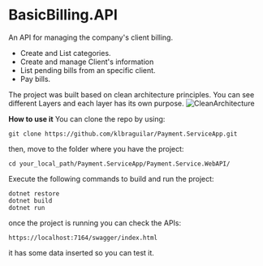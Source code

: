 # BasicBilling.API
An API for managing the company's client billing.
- Create and List categories.
- Create and manage Client's information
- List pending bills from an specific client.
- Pay bills.

The project was built based on clean architecture principles. You can see different Layers and each layer has its own purpose.
![CleanArchitecture](https://github.com/klbraguilar/NurBNB.User/assets/19180334/43d8d7fa-0f02-48e2-80f8-b89936ad1e07)

**How to use it**
You can clone the repo by using:
```
git clone https://github.com/klbraguilar/Payment.ServiceApp.git
```
then, move to the folder where you have the project:
```
cd your_local_path/Payment.ServiceApp/Payment.Service.WebAPI/
```
Execute the following commands to build and run the project:
```
dotnet restore
dotnet build
dotnet run
```
once the project is running you can check the APIs:
```
https://localhost:7164/swagger/index.html
```

it has some data inserted so you can test it.
